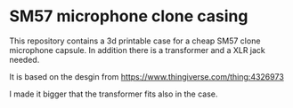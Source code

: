# SM57 microphone clone casing

This repository contains a 3d printable case for a cheap SM57 clone microphone capsule. In addition there is a transformer and a XLR jack needed.

It is based on the desgin from https://www.thingiverse.com/thing:4326973

I made it bigger that the transformer fits also in the case.
